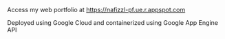 Access my web portfolio at https://nafizzl-pf.ue.r.appspot.com

Deployed using Google Cloud and containerized using Google App Engine API